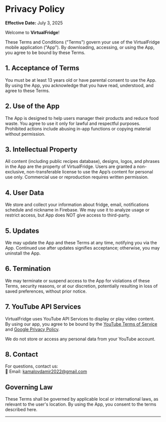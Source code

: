 # Privacy Policy

**Effective Date:** July 3, 2025

Welcome to **VirtualFridge**!

These Terms and Conditions ("Terms") govern your use of the VirtualFridge mobile application ("App"). By downloading, accessing, or using the App, you agree to be bound by these Terms.

## 1. Acceptance of Terms
You must be at least 13 years old or have parental consent to use the App. By using the App, you acknowledge that you have read, understood, and agree to these Terms.

## 2. Use of the App
The App is designed to help users manager their products and reduce food waste. You agree to use it only for lawful and respectful purposes. Prohibited actions include abusing in-app functions or copying material without permission.

## 3. Intellectual Property
All content (including public recipes database), designs, logos, and phrases in the App are the property of VirtualFridge. Users are granted a non-exclusive, non-transferable license to use the App’s content for personal use only. Commercial use or reproduction requires written permission.

## 4. User Data
We store and collect your information about fridge, email, notifications schedule and nickname in Firebase. We may use it to analyze usage or restrict access, but App does NOT give access to third-party.

## 5. Updates
We may update the App and these Terms at any time, notifying you via the App. Continued use after updates signifies acceptance; otherwise, you may uninstall the App.

## 6. Termination
We may terminate or suspend access to the App for violations of these Terms, security reasons, or at our discretion, potentially resulting in loss of saved preferences, without prior notice.

## 7. YouTube API Services

VirtualFridge uses YouTube API Services to display or play video content. By using our app, you agree to be bound by the [YouTube Terms of Service](https://www.youtube.com/t/terms) and [Google Privacy Policy](https://policies.google.com/privacy).

We do not store or access any personal data from your YouTube account.

## 8. Contact
For questions, contact us:  
📧 Email: kamalovdamir2022@gmail.com

## Governing Law
These Terms shall be governed by applicable local or international laws, as relevant to the user's location. By using the App, you consent to the terms described here.

---

